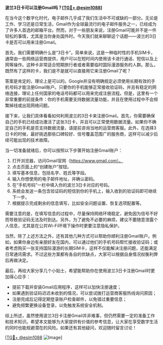 **波兰3日卡可以注册Gmail吗？[[TG💪+ @esim1088](https://t.me/s/esim1088)]**

在当今这个数字化时代，电子邮件几乎成了我们生活中不可或缺的一部分。无论是工作、学习还是日常生活，Gmail作为全球最流行的电子邮件服务之一，已经成为了许多人首选的邮箱平台。然而，对于一些朋友来说，注册Gmail可能并不是一件轻松的事情，尤其是当你身处国外时。今天我们就来聊聊这个话题——波兰的3日卡是否可以用来注册Gmail。

首先，我们需要明确什么是“3日卡”。简单来说，这是一种临时性的手机SIM卡，通常由一些网络运营商提供，用户可以在短时间内使用该卡进行通话、短信以及上网等操作。这种卡非常适合短期旅行者或者需要临时国际漫游服务的人群。那么，既然有了这样的卡，我们是不是就可以直接用它来注册Gmail了呢？

答案是肯定的，理论上是可以的。Google并没有明确规定必须使用长期有效的手机号码才能注册Gmail账户。只要你的手机能够正常接收验证码，并且有稳定的网络连接，理论上任何国家的电话号码都可以用来完成注册流程。但是，这里有一个非常重要的前提条件：你的手机需要支持数据流量功能，并且在使用过程中不会频繁掉线或出现网络问题。

接下来，让我们具体看看如何利用波兰的3日卡来注册Gmail。首先，你需要确保自己的手机已经成功激活了这张3日卡，并且可以正常使用数据流量。如果你不确定自己的手机是否支持数据流量，请提前咨询当地的运营商客服。此外，在选择3日卡的时候，最好挑选那些口碑较好、信号覆盖范围广的服务商，这样可以减少后续可能出现的技术故障。

当一切准备就绪后，你可以按照以下步骤开始注册Gmail账户：

1. 打开浏览器，访问Gmail官网（https://www.gmail.com）。
2. 点击页面上的“创建账户”按钮。
3. 填写基本信息，包括名字、姓氏等字段。
4. 输入你想使用的电子邮件地址，并确认密码。
5. 在“手机号码”一栏中填入你的波兰3日卡对应的号码。
6. 系统会发送一条包含验证码的短信到你的手机上，输入收到的验证码即可继续下一步。
7. 根据提示完成剩余的信息填写，比如安全问题设置、恢复选项配置等。

需要注意的是，在填写信息的过程中，尽量保持网络环境稳定，避免因为信号不好而导致验证码无法及时到达。另外，为了避免不必要的麻烦，建议不要随意泄露个人信息，尤其是在公共Wi-Fi环境下操作时更要注意隐私保护。

当然，除了上述方法之外，还有其他几种方式可以帮助你顺利注册Gmail账户。例如，如果你身边有亲朋好友在国内，可以通过他们的手机号码帮忙接收验证码；或者考虑购买一张支持国际漫游的长期SIM卡，这样不仅能解决注册问题，还能满足日常通讯需求。不过这些方案都有各自的优缺点，大家可以根据自身情况权衡利弊后再做决定。

最后，再给大家分享几个小贴士，希望能帮助你在使用波兰3日卡注册Gmail时更加得心应手：
- 提前下载并安装Gmail应用程序，这样可以加快注册速度；
- 如果遇到验证码迟迟未收到的情况，可以尝试拨打运营商客服热线询问原因；
- 注册完成后记得定期登录账户检查邮件，以免错过重要信息；
- 避免频繁更换设备登录，以免触发系统安全机制。

综上所述，虽然使用波兰3日卡注册Gmail并非难事，但仍然需要一定的准备工作和技术知识。希望本文能够为大家提供有价值的参考信息，让大家在享受数字生活的同时也能规避潜在的风险。如果还有其他疑问，欢迎随时留言讨论！

[[TG💪+ @esim1088](https://t.me/s/esim1088) ![Image](https://i.postimg.cc/4NQfJmqS/Snipaste-2025-05-13-00-14-12.png)]